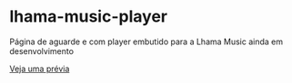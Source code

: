# lhama-music-player

Página de aguarde e com player embutido para a Lhama Music ainda em desenvolvimento

[Veja uma prévia](http://lhama.co/lhama-music-player)
